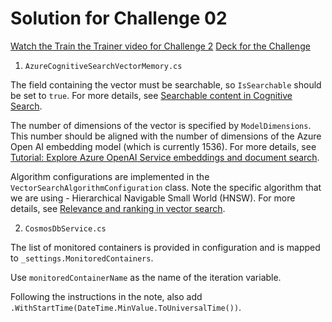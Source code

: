 # Solution for Challenge 02

[Watch the Train the Trainer video for Challenge 2](https://aka.ms/vsaia.hack.ttt.02)
[Deck for the Challenge](Challenge%202.pptx)

1. `AzureCognitiveSearchVectorMemory.cs`

The field containing the vector must be searchable, so `IsSearchable` should be set to `true`. For more details, see [Searchable content in Cognitive Search](https://learn.microsoft.com/azure/search/retrieval-augmented-generation-overview#searchable-content-in-cognitive-search).

The number of dimensions of the vector is specified by `ModelDimensions`. This number should be aligned with the number of dimensions of the Azure Open AI embedding model (which is currently 1536). For more details, see [Tutorial: Explore Azure OpenAI Service embeddings and document search](https://learn.microsoft.com/azure/ai-services/openai/tutorials/embeddings?tabs=command-line).

Algorithm configurations are implemented in the `VectorSearchAlgorithmConfiguration` class. Note the specific algorithm that we are using - Hierarchical Navigable Small World (HNSW). For more details, see [Relevance and ranking in vector search](https://learn.microsoft.com/azure/search/vector-search-ranking).

2. `CosmosDbService.cs`

The list of monitored containers is provided in configuration and is mapped to `_settings.MonitoredContainers`.

Use `monitoredContainerName` as the name of the iteration variable.

Following the instructions in the note, also add `.WithStartTime(DateTime.MinValue.ToUniversalTime())`.